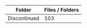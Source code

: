 | Folder       |   Files / Folders |
|--------------|-------------------|
| Discontinued |               103 |